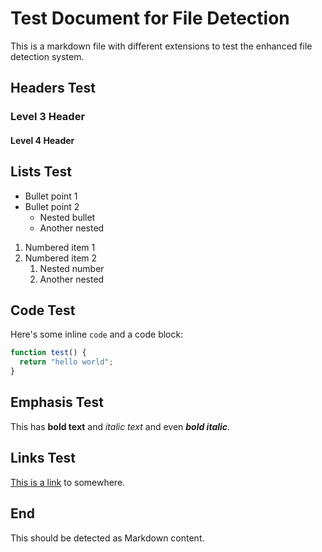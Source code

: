 # Test Document for File Detection

This is a markdown file with different extensions to test the enhanced file detection system.

## Headers Test

### Level 3 Header

#### Level 4 Header

## Lists Test

- Bullet point 1
- Bullet point 2
  - Nested bullet
  - Another nested

1. Numbered item 1
2. Numbered item 2
   1. Nested number
   2. Another nested

## Code Test

Here's some inline `code` and a code block:

```javascript
function test() {
  return "hello world";
}
```

## Emphasis Test

This has **bold text** and _italic text_ and even **_bold italic_**.

## Links Test

[This is a link](https://example.com) to somewhere.

## End

This should be detected as Markdown content.
